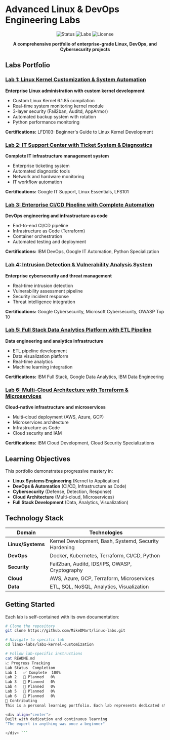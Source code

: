 #      Advanced Linux & DevOps Engineering Labs

<div align="center">

![Status](https://img.shields.io/badge/Status-In_Development-orange)
![Labs](https://img.shields.io/badge/Labs-6_Planned-blue)
![License](https://img.shields.io/badge/License-MIT-green)

**A comprehensive portfolio of enterprise-grade Linux, DevOps, and Cybersecurity projects**

</div>

##  Labs Portfolio

###  [Lab 1: Linux Kernel Customization & System Automation](/lab1-kernel-customization)
**Enterprise Linux administration with custom kernel development**
- Custom Linux Kernel 6.1.85 compilation
- Real-time system monitoring kernel module
- 3-layer security (Fail2ban, Auditd, AppArmor)
- Automated backup system with rotation
- Python performance monitoring

**Certifications:** LFD103: Beginner's Guide to Linux Kernel Development

###  [Lab 2: IT Support Center with Ticket System & Diagnostics]()
**Complete IT infrastructure management system**
- Enterprise ticketing system
- Automated diagnostic tools
- Network and hardware monitoring
- IT workflow automation

**Certifications:** Google IT Support, Linux Essentials, LFS101

###  [Lab 3: Enterprise CI/CD Pipeline with Complete Automation]()
**DevOps engineering and infrastructure as code**
- End-to-end CI/CD pipeline
- Infrastructure as Code (Terraform)
- Container orchestration
- Automated testing and deployment

**Certifications:** IBM DevOps, Google IT Automation, Python Specialization

###  [Lab 4: Intrusion Detection & Vulnerability Analysis System]()
**Enterprise cybersecurity and threat management**
- Real-time intrusion detection
- Vulnerability assessment pipeline
- Security incident response
- Threat intelligence integration

**Certifications:** Google Cybersecurity, Microsoft Cybersecurity, OWASP Top 10

###  [Lab 5: Full Stack Data Analytics Platform with ETL Pipeline]()
**Data engineering and analytics infrastructure**
- ETL pipeline development
- Data visualization platform
- Real-time analytics
- Machine learning integration

**Certifications:** IBM Full Stack, Google Data Analytics, IBM Data Engineering

###  [Lab 6: Multi-Cloud Architecture with Terraform & Microservices]()
**Cloud-native infrastructure and microservices**
- Multi-cloud deployment (AWS, Azure, GCP)
- Microservices architecture
- Infrastructure as Code
- Cloud security and IAM

**Certifications:** IBM Cloud Development, Cloud Security Specializations

##  Learning Objectives

This portfolio demonstrates progressive mastery in:

- **Linux Systems Engineering** (Kernel to Application)
- **DevOps & Automation** (CI/CD, Infrastructure as Code)
- **Cybersecurity** (Defense, Detection, Response)
- **Cloud Architecture** (Multi-cloud, Microservices)
- **Full Stack Development** (Data, Analytics, Visualization)

##  Technology Stack

| Domain | Technologies |
|--------|--------------|
| **Linux/Systems** | Kernel Development, Bash, Systemd, Security Hardening |
| **DevOps** | Docker, Kubernetes, Terraform, CI/CD, Python |
| **Security** | Fail2ban, Auditd, IDS/IPS, OWASP, Cryptography |
| **Cloud** | AWS, Azure, GCP, Terraform, Microservices |
| **Data** | ETL, SQL, NoSQL, Analytics, Visualization |

##  Getting Started

Each lab is self-contained with its own documentation:

```bash
# Clone the repository
git clone https://github.com/MikeDMart/linux-labs.git

# Navigate to specific lab
cd linux-labs/lab1-kernel-customization

# Follow lab-specific instructions
cat README.md
📈 Progress Tracking
Lab	Status	Completion
Lab 1	✅ Complete	100%
Lab 2	🚧 Planned	0%
Lab 3	🚧 Planned	0%
Lab 4	🚧 Planned	0%
Lab 5	🚧 Planned	0%
Lab 6	🚧 Planned	0%
🤝 Contributing
This is a personal learning portfolio. Each lab represents dedicated study and practical application of enterprise technologies.

<div align="center">
Built with dedication and continuous learning
"The expert in anything was once a beginner"

</div> ```
